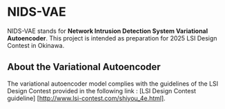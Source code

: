 # NIDS-VAE
NIDS-VAE stands for **Network Intrusion Detection System Variational Autoencoder**. 
This project is intended as preparation for 2025 LSI Design Contest in Okinawa. 

## About the Variational Autoencoder
The variational autoencoder model complies with the guidelines of the LSI Design Contest
provided in the following link : [LSI Design Contest guideline] [http://www.lsi-contest.com/shiyou_4e.html].
